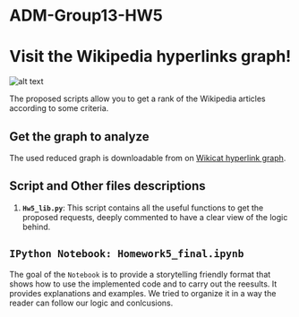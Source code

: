 # ADM-Group13-HW5
# Visit the Wikipedia hyperlinks graph!

![alt text](https://i.imgur.com/2PKTFYy.png)

The proposed scripts allow you to get a rank of the Wikipedia articles according to some criteria.


## Get the graph to analyze 

The used reduced graph is downloadable from on [Wikicat hyperlink graph](https://drive.google.com/file/d/1ghPJ4g6XMCUDFQ2JPqAVveLyytG8gBfL/view?usp=sharing). 

## Script and Other files descriptions

1. __`Hw5_lib.py`__: 
	This script contains all the useful functions to get the proposed requests, deeply commented to have a clear view of the logic behind.
  
## `IPython Notebook: Homework5_final.ipynb `
The goal of the `Notebook` is to provide a storytelling friendly format that shows how to use the implemented code and to carry out the reesults. It provides explanations and examples.
We tried to organize it in a way the reader can follow our logic and conlcusions.


